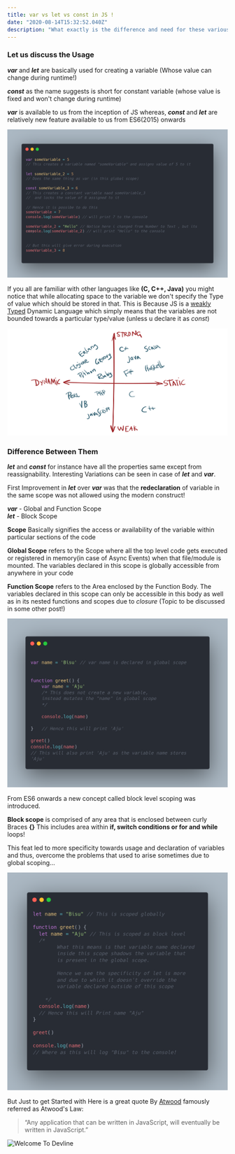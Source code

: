 ```yaml
---
title: var vs let vs const in JS !
date: "2020-08-14T15:32:52.040Z"
description: "What exactly is the difference and need for these various declaration methods ..."
---
```


### Let us discuss the Usage

**_var_** and **_let_** are basically used for creating a variable (Whose value can change during runtime!)

**_const_** as the name suggests is short for constant variable (whose value is fixed and won't change during runtime)

**_var_** is available to us from the inception of JS whereas, **_const_** and **_let_** are relatively new feature available to us from ES6(2015) onwards

![var/let/const](./var-1.png)

If you all are familiar with other languages like **(C, C++, Java)** you might notice that while allocating space to the variable we don't specify the Type of value which should be stored in that. This is Because JS is a [weakly Typed](https://en.wikipedia.org/wiki/Strong_and_weak_typing) Dynamic Language which simply means that the variables are not bounded towards a particular type/value (unless u declare it as _const_)

![Types in Languages](./typed-langs.png)

### Difference Between Them

**_let_** and **_const_** for instance have all the properties same except from reassignability.
Interesting Variations can be seen in case of **_let_** and **_var_**.

First Improvement in **_let_** over **_var_** was that the **redeclaration** of variable in the same scope was not allowed using the modern construct!

**_var_** - Global and Function Scope  
**_let_** - Block Scope

**Scope** Basically signifies the access or availability of the variable within particular sections of the code

**Global Scope** refers to the Scope where all the top level code gets executed or registered in memory(in case of Async Events) when that file/module is mounted. The variables declared in this scope is globally accessible from anywhere in your code

**Function Scope** refers to the Area enclosed by the Function Body.
The variables declared in this scope can only be accessible in this body as well as in its nested functions and scopes due to _closure_ (Topic to be discussed in some other post!)

![Global Scope](./global.png)

From ES6 onwards a new concept called block level scoping was introduced.

**Block scope** is comprised of any area that is enclosed between curly Braces **{}**
This includes area within **if, switch conditions or for and while** loops!

This feat led to more specificity towards usage and declaration of variables
and thus, overcome the problems that used to arise sometimes due to global scoping...

![Block Scoping](./block.png)

But Just to get Started with Here is a great quote By [Atwood](https://en.wikipedia.org/wiki/Jeff_Atwood) famously referred as Atwood's Law:

> “Any application that can be written in JavaScript,
> will eventually be written in JavaScript.”

![Welcome To Devline](./hello.png)
